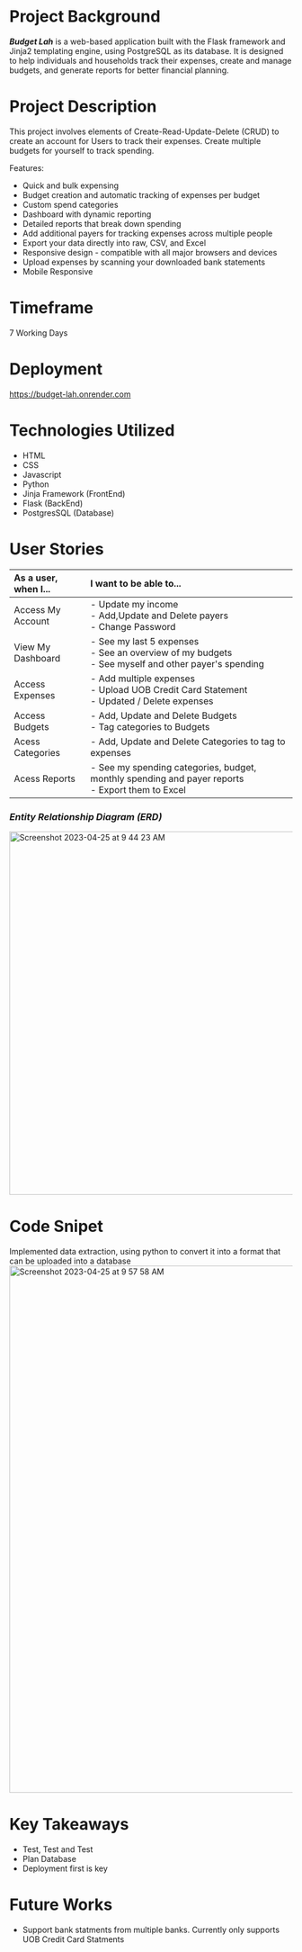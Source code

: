 # **Project Background**

**_Budget Lah_** is a web-based application built with the Flask framework and Jinja2 templating engine, using PostgreSQL as its database. It is designed to help individuals and households track their expenses, create and manage budgets, and generate reports for better financial planning.

# **Project Description**
This project involves elements of Create-Read-Update-Delete (CRUD) to create an account for Users to track their expenses. Create multiple budgets for yourself to track spending. 

Features:
- Quick and bulk expensing
- Budget creation and automatic tracking of expenses per budget
- Custom spend categories
- Dashboard with dynamic reporting
- Detailed reports that break down spending
- Add additional payers for tracking expenses across multiple people
- Export your data directly into raw, CSV, and Excel
- Responsive design - compatible with all major browsers and devices
- Upload expenses by scanning your downloaded bank statements
- Mobile Responsive


# **Timeframe**
7 Working Days

# **Deployment** 
https://budget-lah.onrender.com

# **Technologies Utilized**
- HTML
- CSS
- Javascript
- Python
- Jinja Framework (FrontEnd)
- Flask (BackEnd)
- PostgresSQL (Database)

# User Stories
| As a  user, when I...                    |  I want to be able to...                
| :--------------------------------------- |:-----------------------------------------------|   
| Access My Account                        |  - Update my income <br>- Add,Update and Delete payers <br>- Change Password
| View My Dashboard                        |  - See my last 5 expenses<br>- See an overview of my budgets <br>- See myself and other payer's spending
| Access Expenses                          |  - Add multiple expenses<br>- Upload UOB Credit Card Statement<br>- Updated / Delete expenses
| Access Budgets                           |  - Add, Update and Delete Budgets <br>- Tag categories to Budgets
| Acess Categories                         |  - Add, Update and Delete Categories to tag to expenses
| Acess Reports                            |  - See my spending categories, budget, monthly spending and payer reports <br>- Export them to Excel



### _Entity Relationship Diagram (ERD)_
<img width="646" alt="Screenshot 2023-04-25 at 9 44 23 AM" src="https://user-images.githubusercontent.com/68887503/234154174-f15bdb7d-f3a9-40d3-bb12-55235f6c2816.png">

# **Code Snipet**
Implemented data extraction, using python to convert it into a format that can be uploaded into a database
<img width="937" alt="Screenshot 2023-04-25 at 9 57 58 AM" src="https://user-images.githubusercontent.com/68887503/234155926-7701a8ed-65c0-4fcc-a177-39e980d0bfa7.png">



# **Key Takeaways**

- Test, Test and Test
- Plan Database
- Deployment first is key

# **Future Works**
- Support bank statments from multiple banks. Currently only supports UOB Credit Card Statments

